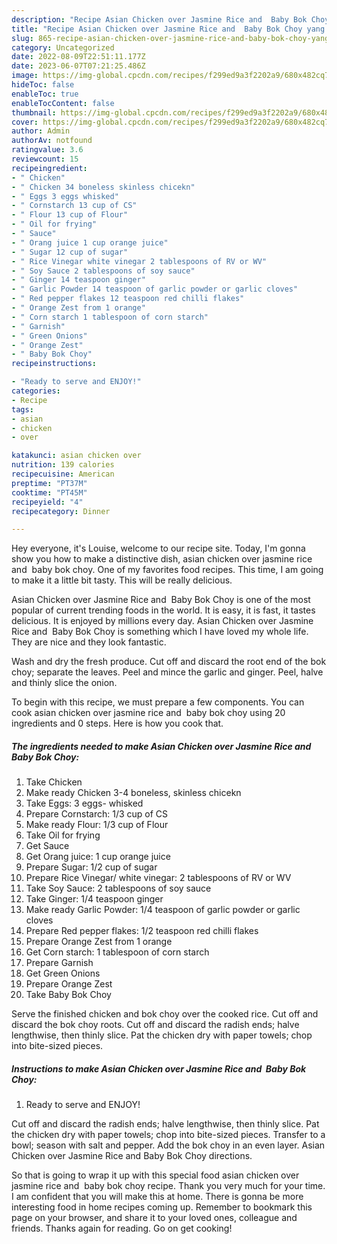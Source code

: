 ```yaml
---
description: "Recipe Asian Chicken over Jasmine Rice and  Baby Bok Choy yang Very Delicious"
title: "Recipe Asian Chicken over Jasmine Rice and  Baby Bok Choy yang Very Delicious"
slug: 865-recipe-asian-chicken-over-jasmine-rice-and-baby-bok-choy-yang-very-delicious
category: Uncategorized
date: 2022-08-09T22:51:11.177Z
date: 2023-06-07T07:21:25.486Z
image: https://img-global.cpcdn.com/recipes/f299ed9a3f2202a9/680x482cq70/asian-chicken-over-jasmine-rice-and-baby-bok-choy-recipe-main-photo.jpg
hideToc: false
enableToc: true
enableTocContent: false
thumbnail: https://img-global.cpcdn.com/recipes/f299ed9a3f2202a9/680x482cq70/asian-chicken-over-jasmine-rice-and-baby-bok-choy-recipe-main-photo.jpg
cover: https://img-global.cpcdn.com/recipes/f299ed9a3f2202a9/680x482cq70/asian-chicken-over-jasmine-rice-and-baby-bok-choy-recipe-main-photo.jpg
author: Admin
authorAv: notfound
ratingvalue: 3.6
reviewcount: 15
recipeingredient:
- " Chicken"
- " Chicken 34 boneless skinless chicekn"
- " Eggs 3 eggs whisked"
- " Cornstarch 13 cup of CS"
- " Flour 13 cup of Flour"
- " Oil for frying"
- " Sauce"
- " Orang juice 1 cup orange juice"
- " Sugar 12 cup of sugar"
- " Rice Vinegar white vinegar 2 tablespoons of RV or WV"
- " Soy Sauce 2 tablespoons of soy sauce"
- " Ginger 14 teaspoon ginger"
- " Garlic Powder 14 teaspoon of garlic powder or garlic cloves"
- " Red pepper flakes 12 teaspoon red chilli flakes"
- " Orange Zest from 1 orange"
- " Corn starch 1 tablespoon of corn starch"
- " Garnish"
- " Green Onions"
- " Orange Zest"
- " Baby Bok Choy"
recipeinstructions:

- "Ready to serve and ENJOY!"
categories:
- Recipe
tags:
- asian
- chicken
- over

katakunci: asian chicken over 
nutrition: 139 calories
recipecuisine: American
preptime: "PT37M"
cooktime: "PT45M"
recipeyield: "4"
recipecategory: Dinner

---
```



Hey everyone, it's Louise, welcome to our recipe site. Today, I'm gonna show you how to make a distinctive dish, asian chicken over jasmine rice and  baby bok choy. One of my favorites food recipes. This time, I am going to make it a little bit tasty. This will be really delicious.

Asian Chicken over Jasmine Rice and  Baby Bok Choy is one of the most popular of current trending foods in the world. It is easy, it is fast, it tastes delicious. It is enjoyed by millions every day. Asian Chicken over Jasmine Rice and  Baby Bok Choy is something which I have loved my whole life. They are nice and they look fantastic.

Wash and dry the fresh produce. Cut off and discard the root end of the bok choy; separate the leaves. Peel and mince the garlic and ginger. Peel, halve and thinly slice the onion.


To begin with this recipe, we must prepare a few components. You can cook asian chicken over jasmine rice and  baby bok choy using 20 ingredients and 0 steps. Here is how you cook that.

<!--inarticleads1-->

##### The ingredients needed to make Asian Chicken over Jasmine Rice and  Baby Bok Choy:

1. Take  Chicken
1. Make ready  Chicken 3-4 boneless, skinless chicekn
1. Take  Eggs: 3 eggs- whisked
1. Prepare  Cornstarch: 1/3 cup of CS
1. Make ready  Flour: 1/3 cup of Flour
1. Take  Oil for frying
1. Get  Sauce
1. Get  Orang juice: 1 cup orange juice
1. Prepare  Sugar: 1/2 cup of sugar
1. Prepare  Rice Vinegar/ white vinegar: 2 tablespoons of RV or WV
1. Take  Soy Sauce: 2 tablespoons of soy sauce
1. Take  Ginger: 1/4 teaspoon ginger
1. Make ready  Garlic Powder: 1/4 teaspoon of garlic powder or garlic cloves
1. Prepare  Red pepper flakes: 1/2 teaspoon red chilli flakes
1. Prepare  Orange Zest from 1 orange
1. Get  Corn starch: 1 tablespoon of corn starch
1. Prepare  Garnish
1. Get  Green Onions
1. Prepare  Orange Zest
1. Take  Baby Bok Choy


Serve the finished chicken and bok choy over the cooked rice. Cut off and discard the bok choy roots. Cut off and discard the radish ends; halve lengthwise, then thinly slice. Pat the chicken dry with paper towels; chop into bite-sized pieces. 

<!--inarticleads2-->

##### Instructions to make Asian Chicken over Jasmine Rice and  Baby Bok Choy:


1. Ready to serve and ENJOY!

Cut off and discard the radish ends; halve lengthwise, then thinly slice. Pat the chicken dry with paper towels; chop into bite-sized pieces. Transfer to a bowl; season with salt and pepper. Add the bok choy in an even layer. Asian Chicken over Jasmine Rice and Baby Bok Choy directions. 

So that is going to wrap it up with this special food asian chicken over jasmine rice and  baby bok choy recipe. Thank you very much for your time. I am confident that you will make this at home. There is gonna be more interesting food in home recipes coming up. Remember to bookmark this page on your browser, and share it to your loved ones, colleague and friends. Thanks again for reading. Go on get cooking!
